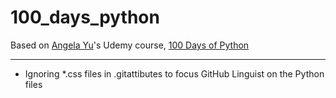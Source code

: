 # 100_days_python

Based on [Angela Yu](https://www.linkedin.com/in/angela-yu1/)'s Udemy course, [100 Days of Python](https://www.udemy.com/course/100-days-of-code/)

---
- Ignoring *.css files in .gitattibutes to focus GitHub Linguist on the Python files
